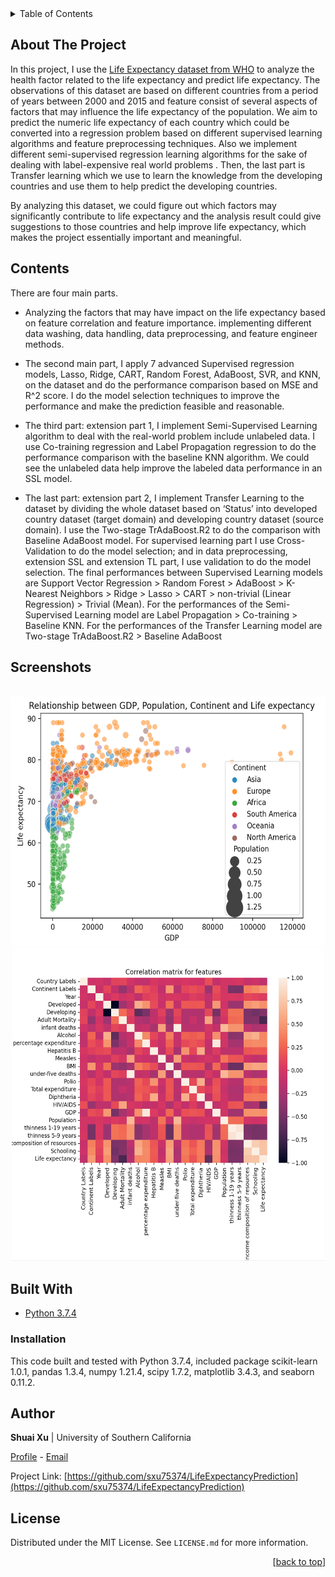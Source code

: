<div id="top"></div>

<!-- TABLE OF CONTENTS -->
<details>
  <summary>Table of Contents</summary>
  <ol>
    <li>
      <a href="#about-the-project">About The Project</a>
    </li>
    <li>
      <a href="#contents">Contents</a>
      <ul>
        <li><a href="#project-1">Project 1</a></li>
        <li><a href="#project-2">Project 2</a></li>
        <li><a href="#project-3">Project 3</a></li>
      </ul>
    </li>
    <li><a href="#screenshots">Screenshots</a></li>
    <li><a href="#built-with">Built With</a></li>
      <ul>
          <li><a href="#installation">Installation</a></li>
      </ul>
    <li><a href="#author">Author</a></li>
    <li><a href="#license">License</a></li>
  </ol>
</details>

## About The Project

In this project, I use the [Life Expectancy dataset from WHO](https://www.kaggle.com/kumarajarshi/life-expectancy-who) to analyze the health factor related to the life expectancy and predict life expectancy. The observations of this dataset are based on different countries from a period of years between 2000 and 2015 and feature consist of several aspects of factors that may influence the life expectancy of the population. We aim to predict the numeric life expectancy of each country which could be converted into a regression problem based on different supervised learning algorithms and feature preprocessing techniques. Also we implement different semi-supervised regression learning algorithms for the sake of dealing with label-expensive real world problems <!--引用算法和论文-->. Then, the last part is Transfer learning which we use to learn the knowledge from the developing countries and use them to help predict the developing countries.

By analyzing this dataset, we could figure out which factors may significantly contribute to life expectancy and the analysis result could give suggestions to those countries and help improve life expectancy, which makes the project essentially important and meaningful.

## Contents
There are four main parts. 

- Analyzing the factors that may have impact on the life expectancy based on feature correlation and feature importance. implementing different data washing, data handling, data preprocessing, and feature engineer methods.

- The second main part, I apply 7 advanced Supervised regression models, Lasso, Ridge, CART, Random Forest, AdaBoost, SVR, and KNN, on the dataset and do the performance comparison based on MSE and R^2 score. I do the model selection techniques to improve the performance and make the prediction feasible and reasonable.
- The third part: extension part 1, I implement Semi-Supervised Learning algorithm to deal with the real-world problem include unlabeled data. I use Co-training regression and Label Propagation regression to do the performance comparison with the baseline KNN algorithm. We could see the unlabeled data help improve the labeled data performance in an SSL model. 
- The last part: extension part 2, I implement Transfer Learning to the dataset by dividing the whole dataset based on ‘Status’ into developed country dataset (target domain) and developing country dataset (source domain). I use the Two-stage TrAdaBoost.R2 to do the comparison with Baseline AdaBoost model. For supervised learning part I use Cross-Validation to do the model selection; and in data preprocessing, extension SSL and extension TL part, I use validation to do the model selection. The final performances between Supervised Learning models are Support Vector Regression > Random Forest > AdaBoost > K-Nearest Neighbors > Ridge > Lasso > CART > non-trivial (Linear Regression) > Trivial (Mean). For the performances of the Semi-Supervised Learning model are Label Propagation > Co-training > Baseline KNN. For the performances of the Transfer Learning model are Two-stage TrAdaBoost.R2 > Baseline AdaBoost

## Screenshots
<br />
<div align="center">
  <img src="screenshots/screenshot1.png" alt="screenshot1" width="600" height="400">
  <img src="screenshots/screenshot2.png" alt="screenshot2" width="500" height="500">
</div>


## Built With
- [Python 3.7.4](https://www.python.org/downloads/release/python-374/)


### Installation
This code built and tested with Python 3.7.4, included package scikit-learn 1.0.1, pandas 1.3.4, numpy 1.21.4, scipy 1.7.2, matplotlib 3.4.3, and seaborn 0.11.2.


<!--## further improvement-->


## Author

**Shuai Xu** | University of Southern California

[Profile](https://github.com/sxu75374) - <a href="mailto:sxu75374@usc.edu?subject=Nice to meet you!&body=Hi Shuai!">Email</a>

Project Link: [https://github.com/sxu75374/LifeExpectancyPrediction](https://github.com/sxu75374/LifeExpectancyPrediction)

<!-- LICENSE -->
## License

Distributed under the MIT License. See `LICENSE.md` for more information.

<p align="right">[<a href="#top">back to top</a>]</p>
